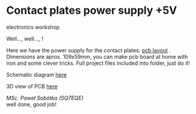 # Contact plates power supply +5V
electronics workshop

Well..., well..., !

Here we have the power supply for the contact plates: [pcb layout](/fab/drawings/pcb_1x5-109x59mm-300DPI.png "PCB Layout preparet for make by yourself") . Dimensions are aprox. 109x59mm, you can make pcb board at home with iron and some clever tricks. Full project files included into folder, just do it! 

Schematic diagram [here](/fab/drawings/schematic-diagram.png "Power supply schematic diagram")

3D view of PCB [here](/fab/drawings/power-supply-5V.png)


_MSc. Paweł Sobótka (SQ7EQE)_  
well done, good job!
